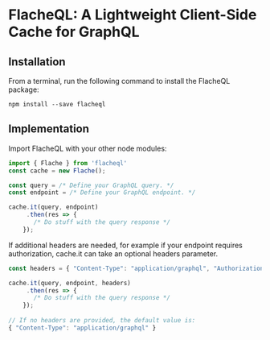 # FlacheQL: A Lightweight Client-Side Cache for GraphQL

## Installation

From a terminal, run the following command to install the FlacheQL package:

`npm install --save flacheql`

## Implementation

Import FlacheQL with your other node modules:
```js
import { Flache } from 'flacheql'
const cache = new Flache();

const query = /* Define your GraphQL query. */
const endpoint = /* Define your GraphQL endpoint. */ 

cache.it(query, endpoint)
     .then(res => {
       /* Do stuff with the query response */
    });
```

If additional headers are needed, for example if your endpoint requires authorization, cache.it can take an optional headers parameter. 

```js
const headers = { "Content-Type": "application/graphql", "Authorization": "token *your token here*" };

cache.it(query, endpoint, headers)
     .then(res => {
       /* Do stuff with the query response */
    });
    
// If no headers are provided, the default value is:
{ "Content-Type": "application/graphql" }  
```
